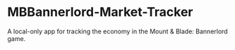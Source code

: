# MBBannerlord-Market-Tracker
A local-only app for tracking the economy in the Mount &amp; Blade: Bannerlord game.
